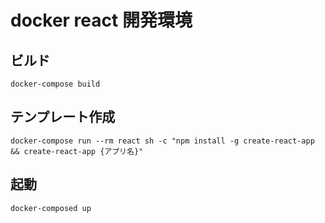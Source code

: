 # docker react 開発環境

## ビルド
```angular2html
docker-compose build
```

## テンプレート作成
```angular2html
docker-compose run --rm react sh -c "npm install -g create-react-app && create-react-app {アプリ名}"
```

## 起動
```angular2html
docker-composed up
```